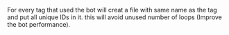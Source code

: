 For every tag that used the bot will creat a file with same name as the tag and put all unique IDs in it.
this will avoid unused number of loops (Improve the bot performance).
